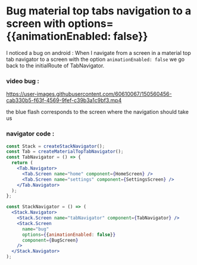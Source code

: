 # Bug material top tabs navigation to a screen with options={{animationEnabled: false}}

I noticed a bug on android : When I navigate from a screen in a material top tab navigator to a screen with the option `animationEnabled: false`
we go back to the initialRoute of TabNavigator.

### video bug :

https://user-images.githubusercontent.com/60610067/150560456-cab330b5-f63f-4569-9fef-c39b3a1c9bf3.mp4


the blue flash corresponds to the screen where the navigation should take us

### navigator code :

```jsx
const Stack = createStackNavigator();
const Tab = createMaterialTopTabNavigator();
const TabNavigator = () => {
  return (
    <Tab.Navigator>
      <Tab.Screen name="home" component={HomeScreen} />
      <Tab.Screen name="settings" component={SettingsScreen} />
    </Tab.Navigator>
  );
};

const StackNavigator = () => (
  <Stack.Navigator>
    <Stack.Screen name="tabNavigator" component={TabNavigator} />
    <Stack.Screen
      name="bug"
      options={{animationEnabled: false}}
      component={BugScreen}
    />
  </Stack.Navigator>
);
```

